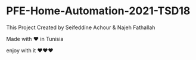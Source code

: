 # PFE-Home-Automation-2021-TSD18

This Project Created by Seifeddine Achour & Najeh Fathallah

Made with ❤️ in Tunisia 

enjoy with it ❤️❤️❤️
